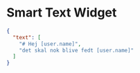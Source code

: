 # Smart Text Widget

```json
{
  "text": [
    "# Hej [user.name]",
    "det skal nok blive fedt [user.name]"
  ]
}
```